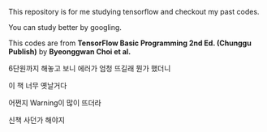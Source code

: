 This repository is for me studying tensorflow and checkout my past codes.

You can study better by googling.



This codes are from **TensorFlow Basic Programming 2nd Ed. (Chunggu Publish)** by **Byeonggwan Choi et al.**

6단원까지 해놓고 보니 에러가 엄청 뜨길래 뭔가 했더니

이 책 너무 옛날거다

어쩐지 Warning이 많이 뜨더라

신책 사던가 해야지
